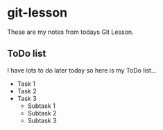 # git-lesson

These are my notes from todays Git Lesson.

## ToDo list

I have lots to do later today so here is my ToDo list...

+ Task 1
+ Task 2
+ Task 3
  + Subtask 1
  + Subtask 2
  + Subtask 3